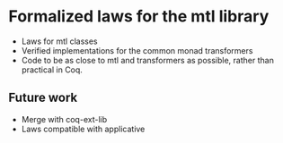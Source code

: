 Formalized laws for the mtl library
===================================

- Laws for mtl classes
- Verified implementations for the common monad transformers
- Code to be as close to mtl and transformers as possible,
  rather than practical in Coq.

Future work
-----------

- Merge with coq-ext-lib
- Laws compatible with applicative
